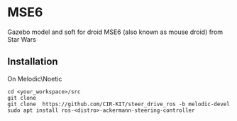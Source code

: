 # MSE6
Gazebo model and soft for droid MSE6 (also known as mouse droid) from Star Wars


## Installation
On Melodic\Noetic
```shell
cd <your_workspace>/src
git clone 
git clone  https://github.com/CIR-KIT/steer_drive_ros -b melodic-devel
sudo apt install ros-<distro>-ackermann-steering-controller
```
